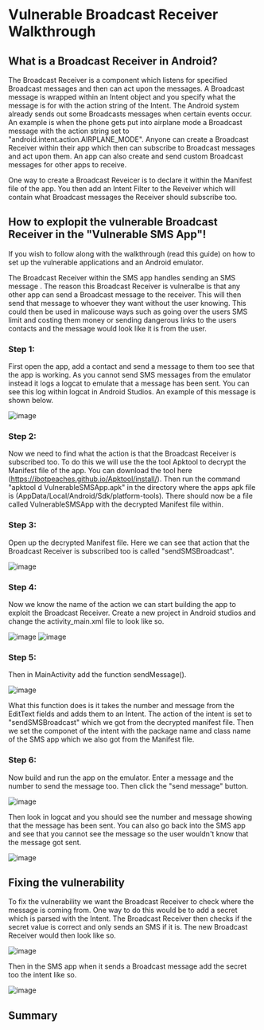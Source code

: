 # Vulnerable Broadcast Receiver Walkthrough


## What is a Broadcast Receiver in Android?
The Broadcast Receiver is a component which listens for specified Broadcast messages and then can act upon the messages. A Broadcast message is wrapped within an Intent object and you specify what the message is for with the action string of the Intent. The Android system already sends out some Broadcasts messages when certain events occur. An example is when the phone gets put into airplane mode a Broadcast message with the action string set to "android.intent.action.AIRPLANE_MODE". Anyone can create a Broadcast Receiver within their app which then can subscribe to Broadcast messages and act upon them. An app can also create and send custom Broadcast messages for other apps to receive.


One way to create a Broadcast Reveicer is to declare it within the Manifest file of the app. You then add an Intent Filter to the Reveiver which will contain what Broadcast messages the Receiver should subscribe too.


## How to explopit the vulnerable Broadcast Receiver in the "Vulnerable SMS App"!
If you wish to follow along with the walkthrough (read this guide) on how to set up the vulnerable applications and an Android emulator.


The Broadcast Receiver within the SMS app handles sending an SMS message . The reason this Broadcast Receiver is vulneralbe is that any other app can send a Broadcast message to the receiver. This will then send that message to whoever they want without the user knowing. This could then be used in malicouse ways such as going over the users SMS limit and costing them money or sending dangerous links to the users contacts and the message would look like it is from the user.


### Step 1:
First open the app, add a contact and send a message to them too see that the app is working. As you cannot send SMS messages from the emulator instead it logs a logcat to emulate that a message has been sent. You can see this log within logcat in Android Studios. An example of this message is shown below.


![image](https://user-images.githubusercontent.com/45278231/111521332-ef7cd080-8750-11eb-8ab4-864868601b60.png)


### Step 2:
Now we need to find what the action is that the Broadcast Receiver is subscribed too. To do this we will use the the tool Apktool to decrypt the Manifest file of the app. You can download the tool here (https://ibotpeaches.github.io/Apktool/install/). Then run the command "apktool d VulnerableSMSApp.apk" in the directory where the apps apk file is (AppData/Local/Android/Sdk/platform-tools). There should now be a file called VulnerableSMSApp with the decrypted Manifest file within.


### Step 3:
Open up the decrypted Manifest file. Here we can see that action that the Broadcast Receiver is subscribed too is called "sendSMSBroadcast".


![image](https://user-images.githubusercontent.com/45278231/111522377-1d164980-8752-11eb-8979-ca1e143d0da0.png)


### Step 4:
Now we know the name of the action we can start building the app to exploit the Broadcast Receiver. Create a new project in Android studios and change the activity_main.xml file to look like so.


![image](https://user-images.githubusercontent.com/45278231/111523151-d83ee280-8752-11eb-82cb-b9ac91a9f148.png)
![image](https://user-images.githubusercontent.com/45278231/111523176-e0971d80-8752-11eb-81fb-cd22e3ae4ae8.png)


### Step 5:
Then in MainActivity add the function sendMessage().


![image](https://user-images.githubusercontent.com/45278231/111523387-248a2280-8753-11eb-9c81-08f5dfa30c17.png)


What this function does is it takes the number and message from the EditText fields and adds them to an Intent. The action of the intent is set to "sendSMSBroadcast" which we got from the decrypted manifest file. Then we set the componet of the intent with the package name and class name of the SMS app which we also got from the Manifest file.


### Step 6:
Now build and run the app on the emulator. Enter a message and the number to send the message too. Then click the "send message" button.


![image](https://user-images.githubusercontent.com/45278231/111524411-4a63f700-8754-11eb-8032-1c93f0144268.png)


Then look in logcat and you should see the number and message showing that the message has been sent. You can also go back into the SMS app and see that you cannot see the message so the user wouldn't know that the message got sent.


![image](https://user-images.githubusercontent.com/45278231/111524601-8b5c0b80-8754-11eb-9308-333e1a3eb539.png)


## Fixing the vulnerability
To fix the vulnerability we want the Broadcast Receiver to check where the message is coming from. One way to do this would be to add a secret which is parsed with the Intent. The Broadcast Receiver then checks if the secret value is correct and only sends an SMS if it is. The new Broadcast Receiver would then look like so.


![image](https://user-images.githubusercontent.com/45278231/111525999-18ec2b00-8756-11eb-8814-d00f02c9c206.png)


Then in the SMS app when it sends a Broadcast message add the secret too the intent like so.

![image](https://user-images.githubusercontent.com/45278231/111526172-4e911400-8756-11eb-9ab6-ed277ad59a33.png)


## Summary
